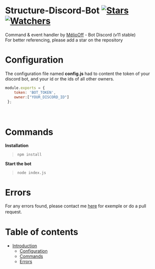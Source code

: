 # Structure-Discord-Bot [![Stars](https://img.shields.io/github/stars/meliooff/Structure-Discord-Bot)](https://github.com/meliooff/Structure-Discord-Bot) [![Watchers](https://img.shields.io/github/watchers/meliooff/Structure-Discord-Bot)](https://github.com/meliooff/Structure-Discord-Bot)

Command &amp; event handler by [MélioOff](https://github.com/meliooff) - Bot Discord (v11 stable)  
For better referencing, please add a star on the repository  


# Configuration

The configuration file named **config.js** had to content the token of your discord bot, and your id or the ids of all other owners. 
```js
module.exports = {  
    token: 'BOT_TOKEN',  
    owner:["YOUR_DISCORD_ID"]  
 };
 ```
ᅠᅠ

# Commands

**Installation**
> `npm install`

**Start the bot**  
> `node index.js`

# Errors

For any errors found, please contact me [here](https://discord.gg/7MEGW6V) for exemple or do a pull request. 
ᅠᅠ


# Table of contents
* [Introduction](#Structure-Discord-Bot)
  * [Configuration](#Configuration)
  * [Commands](#Commands)
  * [Errors](#Errors)
